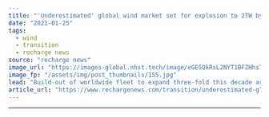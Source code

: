 ```yaml
---
title: "'Underestimated' global wind market set for explosion to 2TW by 2030 -  report"
date: "2021-01-25"
tags: 
  - wind
  - transition
  - recharge news
source: "recharge news"
image_url: "https://images-global.nhst.tech/image/eGE5QkRsL2NYT1BFZHhsTnJsQ1RKZDlHOGQ5aHlqTndPcDdmVmgxejhYcz0=/nhst/binary/19275ac36396a09a78b0cff9b70f5e59"
image_fp: "/assets/img/post_thumbnails/155.jpg"
lead: "Build-out of worldwide fleet to expand three-fold this decade as China leads the pack with almost 650GW of new plant in the pipeline, says analyst Rethink Energy"
article_url: "https://www.rechargenews.com/transition/underestimated-global-wind-market-set-for-explosion-to-2tw-by-2030-report/2-1-950102"
---
```


---

